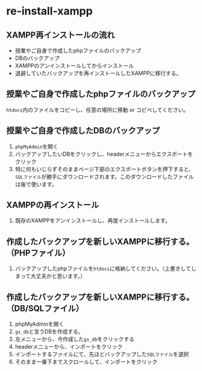 #  re\-install\-xampp

## XAMPP再インストールの流れ

* 授業やご自身で作成したphpファイルのバックアップ
* DBのバックアップ
* XAMPPのアンインストールしてからインストール
* 退避していたバックアップを再インストールしたXAMPPに移行する。

## 授業やご自身で作成したphpファイルのバックアップ

`htdocs`内のファイルをコピーし、任意の場所に移動 or コピペしてください。

## 授業やご自身で作成したDBのバックアップ

1. `phpMyAdmin`を開く
2. バックアップしたいDBをクリックし、headerメニューからエクスポートをクリック
3. 特に何もいじらずそのままページ下部のエクスポートボタンを押下すると、`SQLファイル`が勝手にダウンロードされます。このダウンロードしたファイルは後で使います。


## XAMPPの再インストール

1. 既存のXAMPPをアンインストールし、再度インストールします。

## 作成したバックアップを新しいXAMPPに移行する。（PHPファイル）

1. バックアップしたphpファイルを`htdocs`に格納してください。（上書きしてしまって大丈夫かと思います。）

## 作成したバックアップを新しいXAMPPに移行する。（DB/SQLファイル）

1. phpMyAdminを開く
2. `gs_db`と言うDBを作成する。
3. 左メニューから、今作成した`gs_db`をクリックする
4. headerメニューから、インポートをクリック
5. インポートするファイルにて、先ほどバックアップした`SQLファイル`を選択
6. そのまま一番下までスクロールして、インポートをクリック
  